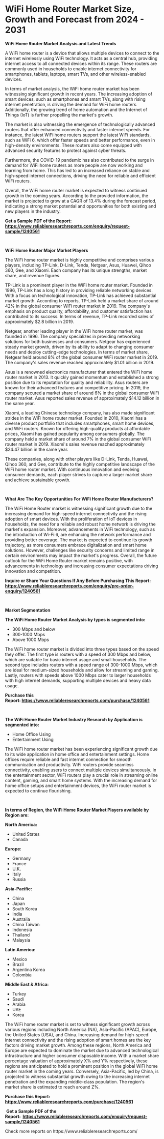 <p><h1>WiFi Home Router Market Size, Growth and Forecast from 2024 - 2031</h1></p><p><strong>WiFi Home Router Market Analysis and Latest Trends</strong></p>
<p><p>A WiFi home router is a device that allows multiple devices to connect to the internet wirelessly using WiFi technology. It acts as a central hub, providing internet access to all connected devices within its range. These routers are commonly used in households to enable internet connectivity for smartphones, tablets, laptops, smart TVs, and other wireless-enabled devices.</p><p>In terms of market analysis, the WiFi home router market has been witnessing significant growth in recent years. The increasing adoption of smart devices, such as smartphones and smart TVs, along with rising internet penetration, is driving the demand for WiFi home routers. Additionally, the growing trend of home automation and the Internet of Things (IoT) is further propelling the market's growth.</p><p>The market is also witnessing the emergence of technologically advanced routers that offer enhanced connectivity and faster internet speeds. For instance, the latest WiFi home routers support the latest WiFi standards, such as WiFi 6, which offer faster speeds and better performance, even in high-density environments. These routers also come equipped with advanced security features to protect against cyber threats.</p><p>Furthermore, the COVID-19 pandemic has also contributed to the surge in demand for WiFi home routers as more people are now working and learning from home. This has led to an increased reliance on stable and high-speed internet connections, driving the need for reliable and efficient WiFi routers.</p><p>Overall, the WiFi home router market is expected to witness continued growth in the coming years. According to the provided information, the market is projected to grow at a CAGR of 13.4% during the forecast period, indicating a strong market potential and opportunities for both existing and new players in the industry.</p></p>
<p><strong>Get a Sample PDF of the Report:&nbsp; <a href="https://www.reliableresearchreports.com/enquiry/request-sample/1240561">https://www.reliableresearchreports.com/enquiry/request-sample/1240561</a></strong></p>
<p>&nbsp;</p>
<p><strong>WiFi Home Router Major Market Players</strong></p>
<p><p>The WiFi home router market is highly competitive and comprises various players, including TP-Link, D-Link, Tenda, Netgear, Asus, Huawei, Qihoo 360, Gee, and Xiaomi. Each company has its unique strengths, market share, and revenue figures.</p><p>TP-Link is a prominent player in the WiFi home router market. Founded in 1996, TP-Link has a long history in providing reliable networking devices. With a focus on technological innovation, TP-Link has achieved substantial market growth. According to reports, TP-Link held a market share of around 42% in the global consumer WiFi router market in 2019. The company's emphasis on product quality, affordability, and customer satisfaction has contributed to its success. In terms of revenue, TP-Link recorded sales of approximately $2.8 billion in 2019.</p><p>Netgear, another leading player in the WiFi home router market, was founded in 1996. The company specializes in providing networking solutions for both businesses and consumers. Netgear has experienced steady market growth, driven by its ability to adapt to changing consumer needs and deploy cutting-edge technologies. In terms of market share, Netgear held around 8% of the global consumer WiFi router market in 2019. The company's sales revenue reached approximately $1.01 billion in 2019.</p><p>Asus is a renowned electronics manufacturer that entered the WiFi home router market in 2013. It quickly gained momentum and established a strong position due to its reputation for quality and reliability. Asus routers are known for their advanced features and competitive pricing. In 2019, the company secured a market share of around 6% in the global consumer WiFi router market. Asus reported sales revenue of approximately $14.12 billion in the same year.</p><p>Xiaomi, a leading Chinese technology company, has also made significant strides in the WiFi home router market. Founded in 2010, Xiaomi has a diverse product portfolio that includes smartphones, smart home devices, and WiFi routers. Known for offering high-quality products at affordable prices, Xiaomi has gained popularity among consumers globally. The company held a market share of around 7% in the global consumer WiFi router market in 2019. Xiaomi's sales revenue reached approximately $24.47 billion in the same year.</p><p>These companies, along with other players like D-Link, Tenda, Huawei, Qihoo 360, and Gee, contribute to the highly competitive landscape of the WiFi home router market. With continuous innovation and evolving consumer demands, each player strives to capture a larger market share and achieve sustainable growth.</p></p>
<p>&nbsp;</p>
<p><strong>What Are The Key Opportunities For WiFi Home Router Manufacturers?</strong></p>
<p><p>The WiFi Home Router market is witnessing significant growth due to the increasing demand for high-speed internet connectivity and the rising adoption of smart devices. With the proliferation of IoT devices in households, the need for a reliable and robust home network is driving the market's expansion. Moreover, advancements in WiFi technology, such as the introduction of Wi-Fi 6, are enhancing the network performance and providing better coverage. The market is expected to continue its growth trajectory, as more consumers embrace digitalization and smart home solutions. However, challenges like security concerns and limited range in certain environments may impact the market's progress. Overall, the future outlook for the WiFi Home Router market remains positive, with advancements in technology and increasing consumer expectations driving innovation and competition.</p></p>
<p><strong>Inquire or Share Your Questions If Any Before Purchasing This Report: <a href="https://www.reliableresearchreports.com/enquiry/pre-order-enquiry/1240561">https://www.reliableresearchreports.com/enquiry/pre-order-enquiry/1240561</a></strong></p>
<p>&nbsp;</p>
<p><strong>Market Segmentation</strong></p>
<p><strong>The WiFi Home Router Market Analysis by types is segmented into:</strong></p>
<p><ul><li>300 Mbps and below</li><li>300-1000 Mbps</li><li>Above 1000 Mbps</li></ul></p>
<p><p>The WiFi home router market is divided into three types based on the speed they offer. The first type is routers with a speed of 300 Mbps and below, which are suitable for basic internet usage and small households. The second type includes routers with a speed range of 300-1000 Mbps, which are ideal for medium-sized households and allow for streaming and gaming. Lastly, routers with speeds above 1000 Mbps cater to larger households with high internet demands, supporting multiple devices and heavy data usage.</p></p>
<p><strong>Purchase this Report:&nbsp;<a href="https://www.reliableresearchreports.com/purchase/1240561">https://www.reliableresearchreports.com/purchase/1240561</a></strong></p>
<p>&nbsp;</p>
<p><strong>The WiFi Home Router Market Industry Research by Application is segmented into:</strong></p>
<p><ul><li>Home Office Using</li><li>Entertainment Using</li></ul></p>
<p><p>The WiFi home router market has been experiencing significant growth due to its wide application in home office and entertainment settings. Home offices require reliable and fast internet connection for smooth communication and productivity. WiFi routers provide seamless connectivity, enabling users to connect multiple devices simultaneously. In the entertainment sector, WiFi routers play a crucial role in streaming online content, gaming, and smart home systems. With the increasing demand for home office setups and entertainment devices, the WiFi router market is expected to continue flourishing.</p></p>
<p>&nbsp;</p>
<p><strong>In terms of Region, the WiFi Home Router Market Players available by Region are:</strong></p>
<p>
    <p> <strong> North America: </strong>
        <ul>
            <li>United States</li>
            <li>Canada</li>
        </ul>
        </p> 
    <p> <strong> Europe: </strong>
        <ul>
            <li>Germany</li>
            <li>France</li>
            <li>U.K.</li>
            <li>Italy</li>
            <li>Russia</li>
        </ul>
        </p> 
    <p> <strong> Asia-Pacific: </strong>
        <ul>
            <li>China</li>
            <li>Japan</li>
            <li>South Korea</li>
            <li>India</li>
            <li>Australia</li>
            <li>China Taiwan</li>
            <li>Indonesia</li>
            <li>Thailand</li>
            <li>Malaysia</li>
        </ul>
        </p> 
    <p> <strong> Latin America: </strong>
        <ul>
            <li>Mexico</li>
            <li>Brazil</li>
            <li>Argentina Korea</li>
            <li>Colombia</li>
        </ul>
        </p> 
    <p> <strong> Middle East & Africa: </strong>
        <ul>
            <li>Turkey</li>
            <li>Saudi</li>
            <li>Arabia</li>
            <li>UAE</li>
            <li>Korea</li>
        </ul>
    </p>
    </p>
<p><p>The WiFi home router market is set to witness significant growth across various regions including North America (NA), Asia-Pacific (APAC), Europe, the United States (USA), and China. Increasing demand for high-speed internet connectivity and the rising adoption of smart homes are the key factors driving market growth. Among these regions, North America and Europe are expected to dominate the market due to advanced technological infrastructure and higher consumer disposable income. With a market share percentage valuation of approximately X% and Y% respectively, these regions are anticipated to hold a prominent position in the global WiFi home router market in the coming years. Conversely, Asia-Pacific, led by China, is projected to witness substantial growth owing to the increasing internet penetration and the expanding middle-class population. The region's market share is estimated to reach around Z%.</p></p>
<p><strong>Purchase this Report: <a href="https://www.reliableresearchreports.com/purchase/1240561">https://www.reliableresearchreports.com/purchase/1240561</a></strong></p>
<p>&nbsp;<strong>Get a Sample PDF of the Report:&nbsp;&nbsp;<a href="https://www.reliableresearchreports.com/enquiry/request-sample/1240561">https://www.reliableresearchreports.com/enquiry/request-sample/1240561</a></strong></p>
<p><strong></strong></p>
<p>Check more reports on https://www.reliableresearchreports.com/</p>